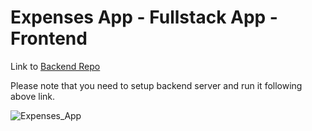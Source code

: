 # Expenses App - Fullstack App - Frontend

Link to [Backend Repo](https://github.com/PRATAP-KUMAR/expenses-app-back-end)

Please note that you need to setup backend server and run it following above link.

![Expenses_App](https://github.com/user-attachments/assets/45ca3396-227d-445e-b1a6-e8fa41eb82cc)
